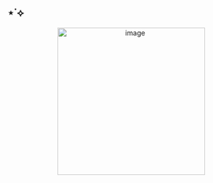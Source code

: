 ## ⋆˙⟡
<p align="center">
<img width="300" height="300" alt="image" src="https://i.pinimg.com/1200x/30/dd/b5/30ddb5bb641ba9c2b66bd842fa08f2ed.jpg" />




















